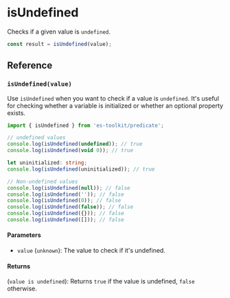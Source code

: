# isUndefined

Checks if a given value is `undefined`.

```typescript
const result = isUndefined(value);
```

## Reference

### `isUndefined(value)`

Use `isUndefined` when you want to check if a value is `undefined`. It's useful for checking whether a variable is initialized or whether an optional property exists.

```typescript
import { isUndefined } from 'es-toolkit/predicate';

// undefined values
console.log(isUndefined(undefined)); // true
console.log(isUndefined(void 0)); // true

let uninitialized: string;
console.log(isUndefined(uninitialized)); // true

// Non-undefined values
console.log(isUndefined(null)); // false
console.log(isUndefined('')); // false
console.log(isUndefined(0)); // false
console.log(isUndefined(false)); // false
console.log(isUndefined({})); // false
console.log(isUndefined([])); // false
```

#### Parameters

- `value` (`unknown`): The value to check if it's undefined.

#### Returns

(`value is undefined`): Returns `true` if the value is undefined, `false` otherwise.
